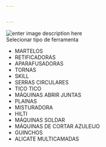 ```yaml
---


---
```


<p><img src="http://www.derbipor.pt/images/logo_derbipor.jpg" alt="enter image description here"><br>
Selecionar tipo de ferramenta</p>
<ul>
<li>MARTELOS</li>
<li>RETIFICADORAS</li>
<li>APARAFUSADORAS</li>
<li>TORNAS</li>
<li>SKILL</li>
<li>SERRAS CIRCULARES</li>
<li>TICO TICO</li>
<li>MÁQUINAS ABRIR JUNTAS</li>
<li>PLAINAS</li>
<li>MISTURADORA</li>
<li>HILTI</li>
<li>MÁQUINAS SOLDAR</li>
<li>MÁQUINAS DE CORTAR AZULEIJO</li>
<li>GUINCHOS</li>
<li>ALICATE MULTICAMADAS</li>
</ul>

